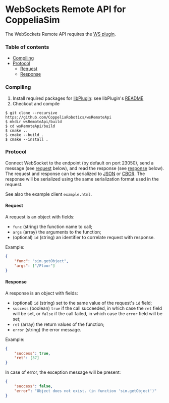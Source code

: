 # WebSockets Remote API for CoppeliaSim

The WebSockets Remote API requires the [WS plugin](https://github.com/CoppeliaRobotics/simExtWS).

### Table of contents

 - [Compiling](#compiling)
 - [Protocol](#protocol)
     - [Request](#request)
     - [Response](#response)


### Compiling

1. Install required packages for [libPlugin](https://github.com/CoppeliaRobotics/libPlugin): see libPlugin's [README](external/libPlugin/README.md)
2. Checkout and compile
```text
$ git clone --recursive https://github.com/CoppeliaRobotics/wsRemoteApi
$ mkdir wsRemoteApi/build
$ cd wsRemoteApi/build
$ cmake ..
$ cmake --build .
$ cmake --install .
```

### Protocol

Connect WebSocket to the endpoint (by default on port 23050), send a message (see [request](#request) below), and read the response (see [response](#response) below). The request and response can be serialized to [JSON](https://www.json.org) or [CBOR](https://cbor.io). The response will be serialized using the same serialization format used in the request.

See also the example client `example.html`.

#### Request

A request is an object with fields:
- `func` (string) the function name to call;
- `args` (array) the arguments to the function;
- (optional) `id` (string) an identifier to correlate request with response.

Example:

```json
{
    "func": "sim.getObject",
    "args": ["/Floor"]
}
```

#### Response

A response is an object with fields:
- (optional) `id` (string) set to the same value of the request's `id` field;
- `success` (boolean) `true` if the call succeeded, in which case the `ret` field will be set, or `false` if the call failed, in which case the `error` field will be set;
- `ret` (array) the return values of the function;
- `error` (string) the error message.

Example:

```json
{
    "success": true,
    "ret": [37]
}
```

In case of error, the exception message will be present:

```json
{
    "success": false,
    "error": "Object does not exist. (in function 'sim.getObject')"
}
```

